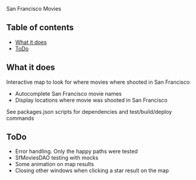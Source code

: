 San Francisco Movies

## Table of contents

- [What it does](#what-id-does)
- [ToDo](#to-do)

## What it does

Interactive map to look for where movies where shooted in San Francisco

* Autocomplete San Francisco movie names
* Display locations where movie was shooted in San Francisco

See packages.json scripts for dependencies and test/build/deploy commands

## ToDo

* Error handling. Only the happy paths were tested
* SfMoviesDAO testing with mocks
* Some animation on map results
* Closing other windows when clicking a star result on the map
